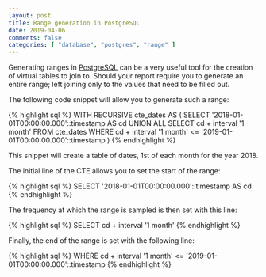 ```yaml
---
layout: post
title: Range generation in PostgreSQL
date: 2019-04-06
comments: false
categories: [ "database", "postgres", "range" ]
---
```


Generating ranges in [PostgreSQL]() can be a very useful tool for the creation of virtual tables to join to. Should your report require you to generate an entire range; left joining only to the values that need to be filled out.

The following code snippet will allow you to generate such a range:

{% highlight sql %}
WITH RECURSIVE cte_dates AS (
   SELECT '2018-01-01T00:00:00.000'::timestamp AS cd
   UNION ALL
   SELECT cd + interval '1 month'
   FROM cte_dates
   WHERE cd + interval '1 month' <= '2019-01-01T00:00:00.000'::timestamp
)
{% endhighlight %}

This snippet will create a table of dates, 1st of each month for the year 2018. 

The initial line of the CTE allows you to set the start of the range:

{% highlight sql %}
SELECT '2018-01-01T00:00:00.000'::timestamp AS cd
{% endhighlight %}

The frequency at which the range is sampled is then set with this line:

{% highlight sql %}
SELECT cd + interval '1 month'
{% endhighlight %}

Finally, the end of the range is set with the following line:

{% highlight sql %}
WHERE cd + interval '1 month' <= '2019-01-01T00:00:00.000'::timestamp
{% endhighlight %}
